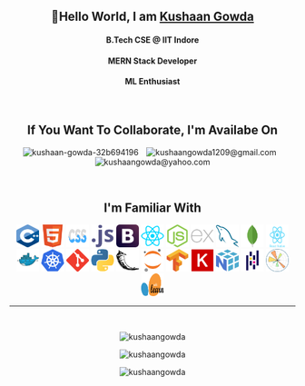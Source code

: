 <h2 align="center">👋Hello World, I am <strong><a href="https://kushaangowda.netlify.app/" target="_blank">Kushaan Gowda</a></strong></h2>
<h4 align="center">B.Tech CSE @ <strong>IIT Indore</strong></h4>
<h4 align="center"><strong>MERN Stack</strong> Developer</h4>
<h4 align="center"><strong>ML</strong> Enthusiast</h4>
<br />
<h2 align="center">If You Want To Collaborate, I'm Availabe On</h2>
<p align="center">
	<a style="text-decoration: none" href="https://www.linkedin.com/in/kushaan-gowda/" target="blank">
		<img
			src="https://www.vectorlogo.zone/logos/linkedin/linkedin-icon.svg"
			alt="kushaan-gowda-32b694196"
			height="40"
			width="30"
			style="margin-right:10px;"
		/>
	</a>
	<a style="text-decoration: none" href="mailto:kushaangowda1209@gmail.com" target="blank">
		<img
			src="https://www.vectorlogo.zone/logos/gmail/gmail-icon.svg"
			alt="kushaangowda1209@gmail.com"
			height="40"
			width="40"
			style="margin-right:10px;"
		/>
	</a>
	<a style="text-decoration: none" href="mailto:kushaangowda@yahoo.com" target="blank">
		<img
			src="https://www.vectorlogo.zone/logos/yahoo/yahoo-icon.svg"
			alt="kushaangowda@yahoo.com"
			height="40"
			width="40"
		/>
	</a>
</p>
<br />

<h2 align="center">I'm Familiar With</h2>
<p align="center">
	<a href="https://www.w3schools.com/cpp/cpp_intro.asp" target="_blank" rel="noreferrer" style="text-decoration:none;">
		<img src="./images/c++.png" alt="C++" title="C++" width="40" height="40">
	</a>
	<a href="https://www.w3.org/html/" target="_blank" rel="noreferrer" style="text-decoration:none;">
		<img src="./images/w3_html5-icon.svg" alt="HTML5" title="HTML5" width="40" height="40">
	</a>
	<a href="https://www.w3schools.com/css/" target="_blank" rel="noreferrer" style="text-decoration:none;">
		<img src="./images/netlifyapp_watercss-ar21.svg" alt="CSS3" title="CSS3" width="40" height="40">
	</a>
	<a href="https://developer.mozilla.org/en-US/docs/Web/JavaScript" target="_blank" rel="noreferrer" style="text-decoration:none;">
		<img src="./images/javascript-icon.svg" alt="Javascript" title="Javascript" width="40" height="40">
	</a>
	<a href="https://getbootstrap.com" target="_blank" rel="noreferrer" style="text-decoration:none;">
		<img src="./images/getbootstrap-icon.svg" alt="Bootstrap" title="Bootstrap" width="40" height="40">
	</a>
	<a href="https://reactjs.org/" target="_blank" rel="noreferrer" style="text-decoration:none;">
		<img src="./images/reactjs-icon.svg" alt="ReactJS" title="ReactJS" width="40" height="40">
	</a>
	<a href="https://nodejs.org" target="_blank" rel="noreferrer" style="text-decoration:none;">
		<img src="./images/nodejs-icon.svg" alt="NodeJS" title="NodeJS" width="40" height="40">
	</a>
	<a href="https://expressjs.com" target="_blank" rel="noreferrer" style="text-decoration:none;">
		<img src="./images/expressjs-icon.svg" alt="ExpressJS" title="ExpressJS" width="40" height="40">
	</a>
	<a href="https://www.mysql.com/" target="_blank" rel="noreferrer" style="text-decoration:none;">
		<img src="./images/mysql-icon.svg" alt="MySQL" title="MySQL" width="40" height="40">
	</a>
	<a href="https://www.mongodb.com/" target="_blank" rel="noreferrer" style="text-decoration:none;">
		<img src="./images/mongodb-icon.svg" alt="MongoDB" title="MongoDB" width="40" height="40">
	</a>
	<a href="https://reactnative.dev/" target="_blank" rel="noreferrer" style="text-decoration:none;">
		<img src="./images/react-native-1.svg" alt="React Native" title="React Native" width="40" height="40">
	</a>
	<a href="https://www.docker.com/" target="_blank" rel="noreferrer" style="text-decoration:none;">
		<img src="./images/docker.svg" alt="Docker" title="Docker" width="40" height="40">
	</a>
	<a href="https://kubernetes.io/" target="_blank" rel="noreferrer" style="text-decoration:none;">
		<img src="./images/kubernetes.svg" alt="Kubernetes" title="Kubernetes" width="40" height="40">
	</a>
	<a href="https://git-scm.com/" target="_blank" rel="noreferrer" style="text-decoration:none;">
		<img src="./images/git.svg" alt="Git" title="Git" width="40" height="40">
	</a>
	<a href="https://www.python.org/" target="_blank" rel="noreferrer" style="text-decoration:none;">
		<img src="./images/python-icon.svg" alt="Python" title="Python" width="40" height="40">
	</a>
	<a href="https://flask.palletsprojects.com/en/2.2.x/" target="_blank" rel="noreferrer" style="text-decoration:none;">
		<img src="./images/flask.svg" alt="Flask" title="Flask" width="40" height="40">
	</a>
	<a href="https://jupyter.org/" target="_blank" rel="noreferrer" style="text-decoration:none;">
		<img src="./images/jupyter-icon.svg" alt="Jupyter Notebook" title="Jupyter Notebook" width="40" height="40">
	</a>
	<a href="https://tensorflow.org/" target="_blank" rel="noreferrer" style="text-decoration:none;">
		<img src="./images/tensorflow-icon.svg" alt="Tensorflow" title="Tensorflow" width="40" height="40">
	</a>
	<a href="https://keras.io/" target="_blank" rel="noreferrer" style="text-decoration:none;">
		<img src="./images/keras.png" alt="Keras" title="Keras" width="40" height="40">
	</a>
	<a href="https://numpy.org/" target="_blank" rel="noreferrer" style="text-decoration:none;">
		<img src="./images/numpy.png" alt="Numpy" title="Numpy" width="40" height="40">
	</a>
	<a href="https://pandas.pydata.org/" target="_blank" rel="noreferrer" style="text-decoration:none;">
		<img src="./images/pandas.svg" alt="Pandas" title="Pandas" width="40" height="40">
	</a>
	<a href="https://matplotlib.org/" target="_blank" rel="noreferrer" style="text-decoration:none;">
		<img src="./images/matplotlib-icon.svg" alt="Matplotlib" title="Matplotlib" width="40" height="40">
	</a>
	<a href="https://scikit-learn.org/" target="_blank" rel="noreferrer" style="text-decoration:none;">
		<img src="./images/scikit.png" alt="Scikit-learn" title="Scikit-learn" width="40" height="40">
	</a>
</p>

<hr />
<br />
<p align="center">
	<img
		src="https://github-readme-stats.vercel.app/api?username=kushaangowda&show_icons=true&locale=en&theme=radical&count_private=true"
		alt="kushaangowda"
	/>
</p>
<p align="center">
	<img
		src="https://github-readme-streak-stats.herokuapp.com/?user=kushaangowda&theme=tokyonight"
		alt="kushaangowda"
	/>
</p>
<p align="center">
	<img
		src="https://github-readme-stats.vercel.app/api/top-langs?username=kushaangowda&show_icons=true&locale=en&layout=compact&theme=radical"
		alt="kushaangowda"
	/>
</p>
